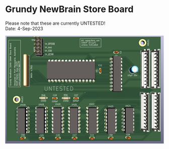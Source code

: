 # Grundy NewBrain Store Board

Please note that these are currently UNTESTED! <br>
Date: 4-Sep-2023 <br>

![SRAM Core Board](SRAM_Store_Board_untested.png)
